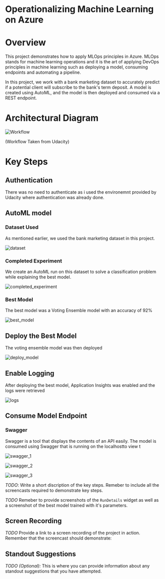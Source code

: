 # Operationalizing Machine Learning on Azure

# Overview

This project demonstrates how to apply MLOps principles in Azure. MLOps stands for machine learning operations and it is the art of applying DevOps principles in machine learning such as deploying a model, consuming endpoints and automating a pipeline.

In this project, we work with a bank marketing dataset to accurately predict if a potential client will subscribe to the bank's term deposit. A model is created using AutoML, and the model is then deployed and consumed via a REST endpoint.

# Architectural Diagram

![Workflow](https://github.com/adhamalhossary/operationalizing-ml-on-azure/blob/main/screenshots/workflow.png)

(Workflow Taken from Udacity)

# Key Steps

## Authentication

There was no need to authenticate as i used the environemnt provided by Udacity where authentication was already done.

## AutoML model

### Dataset Used

As mentioned earlier, we used the bank marketing dataset in this project.

![dataset](https://github.com/adhamalhossary/operationalizing-ml-on-azure/blob/main/screenshots/dataset.png)

### Completed Experiment

We create an AutoML run on this dataset to solve a classification problem while explaining the best model.

![completed_experiment](https://github.com/adhamalhossary/operationalizing-ml-on-azure/blob/main/screenshots/automl_complete.png)

### Best Model

The best model was a Voting Ensemble model with an accuracy of 92%

![best_model](https://github.com/adhamalhossary/operationalizing-ml-on-azure/blob/main/screenshots/best_model.png)

## Deploy the Best Model

The voting ensemble model was then deployed

![deploy_model](https://github.com/adhamalhossary/operationalizing-ml-on-azure/blob/main/screenshots/deploy_model.png)

## Enable Logging

After deploying the best model, Application Insights was enabled and the logs were retrieved

![logs](https://github.com/adhamalhossary/operationalizing-ml-on-azure/blob/main/screenshots/logs.png)

## Consume Model Endpoint

### Swagger

Swagger is a tool that displays the contents of an API easily. The model is consumed using Swagger that is running on the localhostto view t

![swagger_1](https://github.com/adhamalhossary/operationalizing-ml-on-azure/blob/main/screenshots/swagger_1.png)

![swagger_2](https://github.com/adhamalhossary/operationalizing-ml-on-azure/blob/main/screenshots/swagger_2.png)

![swagger_3](https://github.com/adhamalhossary/operationalizing-ml-on-azure/blob/main/screenshots/swagger_3.png)



*TODO*: Write a short discription of the key steps. Remeber to include all the screencasts required to demonstrate key steps. 

*TODO* Remeber to provide screenshots of the `RunDetails` widget as well as a screenshot of the best model trained with it's parameters.

## Screen Recording
*TODO* Provide a link to a screen recording of the project in action. Remember that the screencast should demonstrate:

## Standout Suggestions
*TODO (Optional):* This is where you can provide information about any standout suggestions that you have attempted.
